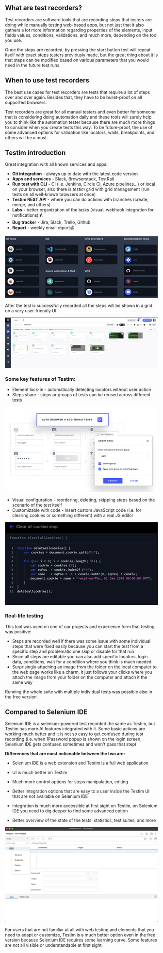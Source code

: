 ## What are test recorders?

Test recorders are software tools that are recording steps that testers are doing while manually testing web-based apps, 
but not just that it also gathers a lot more information regarding properties of the elements, input fields values, 
conditions, validations, and much more, depending on the tool you use.

Once the steps are recorded, by pressing the start button test will repeat itself with exact steps testers 
previously made, but the great thing about it is that steps can be modified based on various parameters that you would 
need in the future test runs.

## When to use test recorders

The best use cases for test recorders are tests that require a lot of steps over and over again. Besides that, 
they have to be bullet-proof on all supported browsers.

Test recorders are great for all manual testers and even better for someone that is considering doing automation daily 
and these tools will surely help you to think like the automation tester because there are much more things to consider 
when you create tests this way. To be future-proof, the use of some advanced options for validation like 
locators, waits, breakpoints, and others will be a must.

## Testim introduction

Great integration with all known services and apps:

- **Git integration** - always up to date with the latest code version
- **Apps and services** - Slack, Browserstack, TestRail
- **Run test with CLI** - CI (i.e. Jenkins, Circle CI, Azure pipelines…) or local on your browser, also there is
_testim_ grid with grid management (run tests on all well-known browsers at once)
- **Testim REST API** - where you can do actions with branches (create, merge, and others)
- **Labs** - better organization of the tasks (visual, webhook integration for notifications)💰
- **Bug tracker** - Jira, Slack, Trello, Github
- **Report** - weekly email report💰 

![test_recorders1](/img/test_recorders1.png)

After the test is successfully recorded all the steps will be shown in a grid on a very user-friendly UI.

![test_recorders2](/img/test_recorders2.png)

### Some key features of Testim:

- Element lock-in - automatically detecting locators without user action
- Steps share - steps or groups of tests can be reused across different tests 

![test_recorders3](/img/test_recorders3.png)

- Visual configuration - reordering, deleting, skipping steps based on the scenario of the test itself
- Customizable with code - insert custom JavaScript code (i.e. for clearing cookies or something different) 
with a real JS editor


![test_recorders4](/img/test_recorders4.png)

### Real-life testing

This tool was used on one of our projects and experience form that testing was positive:

- Steps are recorded well if there was some issue with some individual steps that were fixed easily because 
you can start the test from a specific step and problematic one skip or disable for that run
- Since all steps are editable you can also add specific locators, login data, conditions, wait for a condition 
where you think is much needed
- Surprisingly attaching an image from the folder on the local computer to the web page works like a charm, 
it just follows your clicks where you attach the image from your folder on the computer and attach it the same way

Running the whole suite with multiple individual tests was possible also in the free version.

## Compared to Selenium IDE

Selenium IDE is a selenium-powered test recorded the same as Testim, but Testim has more AI features integrated with it.
Some basic actions are working much better and it is not so easy to get confused during test recording 
(i.e. when 1Password popup is shown on the login screen, Selenium IDE gets confused sometimes and won&#39;t pass that step)

**Differences that are most noticeable between the two are:**

- Selenium IDE is a web extension and Testim is a full web application
- UI is much better on Testim
- Much more control options for steps manipulation, editing
- Better integration options that are easy to a user inside the Testim UI that are not available on Selenium IDE
- Integration is much more accessible at first sight on Testim, on Selenium IDE you need to dig deeper to find some 
advanced option

- Better overview of the state of the tests, statistics, test suites, and more

![test_recorders5](/img/test_recorders5.png)

For users that are not familiar at all with web testing and elements that you need to adapt or customize, Testim is a much better option even in the free version because Selenium IDE requires some learning curve. Some features are not all visible or understandable at first sight.
